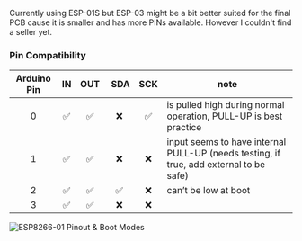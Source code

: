 Currently using ESP-01S but ESP-03 might be a bit better suited for the final PCB cause it is smaller and has more PINs available. However I couldn't find a seller yet.

### Pin Compatibility

| Arduino Pin | IN  | OUT |  SDA | SCK | note                                                                                   |
| :---------: | :-: | :-: | :--: | :-: | -------------------------------------------------------------------------------------- |
|      0      | ✅  | ✅  |  ❌  | ✅  | is pulled high during normal operation, PULL-UP is best practice                       |
|      1      | ✅  | ✅  |  ❌  | ❌  | input seems to have internal PULL-UP (needs testing, if true, add external to be safe) |
|      2      | ✅  | ✅  |  ✅  | ❌  | can’t be low at boot                                                                   |
|      3      | ✅  | ✅  |  ❌  | ❌  |                                                                                        |

![ESP8266-01 Pinout & Boot Modes](https://i.pinimg.com/originals/cf/7e/8d/cf7e8de45255400203f46996d8af9603.png)
